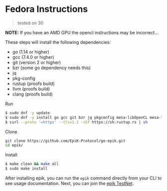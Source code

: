 # Fedora Instructions

> tested on 30

**NOTE:** If you have an AMD GPU the opencl instructions may be incorrect...

These steps will install the following dependencies:

- go (1.14 or higher)
- gcc (7.4.0 or higher)
- git (version 2 or higher)
- bzr (some go dependency needs this)
- jq
- pkg-config
- rustup (proofs build)
- llvm (proofs build)
- clang (proofs build)

Run

```sh
$ sudo dnf -y update
$ sudo dnf -y install go gcc git bzr jq pkgconfig mesa-libOpenCL mesa-libOpenCL-devel opencl-headers ocl-icd ocl-icd-devel clang llvm
$ curl --proto '=https' --tlsv1.2 -sSf https://sh.rustup.rs | sh
```

Clone

```sh
git clone https://github.com/EpiK-Protocol/go-epik.git
cd epik/
```

Install

```sh
$ make clean && make all
$ sudo make install
```

After installing epik, you can run the `epik` command directly from your CLI to see usage documentation. Next, you can join the [epik TestNet](https://docs.lotu.sh/en+join-testnet).
